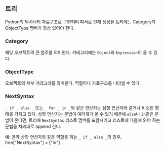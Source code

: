 ## 트리
Python의 딕셔너리 자료구조로 구현되며 파서로 인해 생성된 트리에는 Category과 ObjectType 멤버가 항상 있어야 한다.
### Category
해당 오브젝트의 큰 범주를 의미한다. 카테고리에는 `Object`와 `Expression`이 올 수 있다.
### ObjectType
오브젝트의 세부 카테고리를 의미한다. 역할이나 자료구조를 나타낼 수 있다.
### NextSyntax
`_ if _ else _` 또는 `_ for _ in _`와 같은 연산자는 삼항 연산자와 같거나 비슷한 형태를 가지고 있다. 삼항 연산자는 문법이 여러개가 올 수 있기 때문에 `else`나 `in`같은 문법이 온다면, 트리에 `NextSyntax` 리스트 멤버를 포함시키고 리스트에 다음에 와야 하는 문법을 차례대로 append 한다.

예: 만약 삼항 연산자와 같은 역할을 하는 `_ if _ else _`의 경우, tree["NextSyntax"] = ["in"]